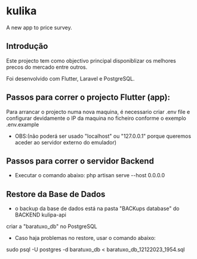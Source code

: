 # kulika

A new app to price survey.

## Introdução

Este projecto tem como objectivo principal disponiblizar
os melhores precos do mercado entre outros.

Foi desenvolvido com Flutter, Laravel  e PostgreSQL.


## Passos para correr o projecto Flutter (app):

Para arrancar o projecto numa nova maquina, é necessario
criar .env file e configurar devidamente o IP da maquina no ficheiro conforme o exemplo .env.example
- OBS:(não poderá ser usado "localhost" ou "127.0.0.1" porque queremos aceder ao servidor externo do emulador)

## Passos para correr o servidor Backend

- Executar o comando abaixo:
php artisan serve --host 0.0.0.0


## Restore da Base de Dados
- o backup da base de dados está na pasta "BACKups database" do BACKEND kulipa-api

criar a "baratuxo_db" no PostgreSQL

- Caso haja problemas no restore, usar o comando abaixo:

sudo psql -U postgres -d baratuxo_db < baratuxo_db_12122023_1954.sql